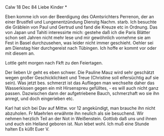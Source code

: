  Calw 18 Dec 84
Liebe Kinder <Marie>*

Eben komme ich von der Beerdigung des OAmtsrichters Perrenon, der an einer Brustfell und Lungenentzündung Dienstg Nachm. starb. Ich besuchte die Gräblein von Paul und Gertrud und fand die Kreuze etc in Ordnung. 
Das von Japan und Tahiti interessirte mich: gestehe daß ich die Paris Blätter schon seit Jahren nicht mehr lese und mir gewöhnlich vornehme sie am Fest in Basel durchzusehen, was leider nicht immer geschieht. 
Oehler sei am Dienstag hier durchgereist nach Tübingen. Ich hoffe er kommt vor oder mit diesem an.

Lottle geht morgen nach Fkft zu den Feiertagen.

Der lieben Ur geht es eben schwer. Die Pauline Mauz wird sehr geschätzt wegen großer Geschicklichkeit und Treue (Christine soll eifersüchtig auf sie sein). Was jetzt bes. schmerzt ist das Aufliegen man wechselte daher das Wasserkissen gegen ein mit Hirsenspreu gefülltes, - es will auch nicht ganz passen. Dazwischen dann der aufgetriebene Bauch, schmerzhaft wo sie ihn anregt, und doch eingerieben etc.

Karl hat sich bei Dav auf Mittw. vor 12 angekündigt, man brauche ihn nicht abzuholen. Fr Maehrlen erwähnte ihn neulich als sie besuchend. 
Wir nehmen herzlich Teil an der Not in Weißenstein. Gottlob daß uns und ihnen und euch ein Heiland geboren ist. Nun lebet wohl. Ich muß eine Stunde halten
 Es küßt Euer V.
